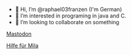 - 👋 Hi, I’m @raphael03franzen (I'm German)
- 👀 I’m interested in programing in java and C.
- 💞️ I’m looking to collaborate on something

<!---
raphael03franzen/raphael03franzen is a ✨ special ✨ repository because its `README.md` (this file) appears on your GitHub profile.
You can click the Preview link to take a look at your changes.
--->

<a rel="me" href="https://defcon.social/@raphael03franzen">Mastodon</a>

<a href="https://gofund.me/94a82bce">Hilfe für Mila</a>
